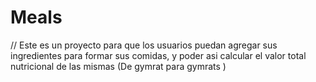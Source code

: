 # Meals

// Este es un proyecto para que los usuarios puedan agregar sus ingredientes para
formar sus comidas, y poder asi calcular el valor total nutricional de las mismas (De gymrat para gymrats )